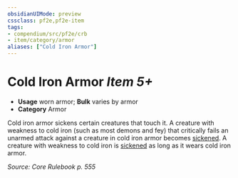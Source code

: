 ```yaml
---
obsidianUIMode: preview
cssclass: pf2e,pf2e-item
tags:
- compendium/src/pf2e/crb
- item/category/armor
aliases: ["Cold Iron Armor"]
---
```

# Cold Iron Armor *Item 5+*  

- **Usage** worn armor; **Bulk** varies by armor
- **Category** Armor

Cold iron armor sickens certain creatures that touch it. A creature with weakness to cold iron (such as most demons and fey) that critically fails an unarmed attack against a creature in cold iron armor becomes [sickened](../../../Rules/conditions.md#Sickened). A creature with weakness to cold iron is [sickened](../../../Rules/conditions.md#Sickened) as long as it wears cold iron armor.

*Source: Core Rulebook p. 555*